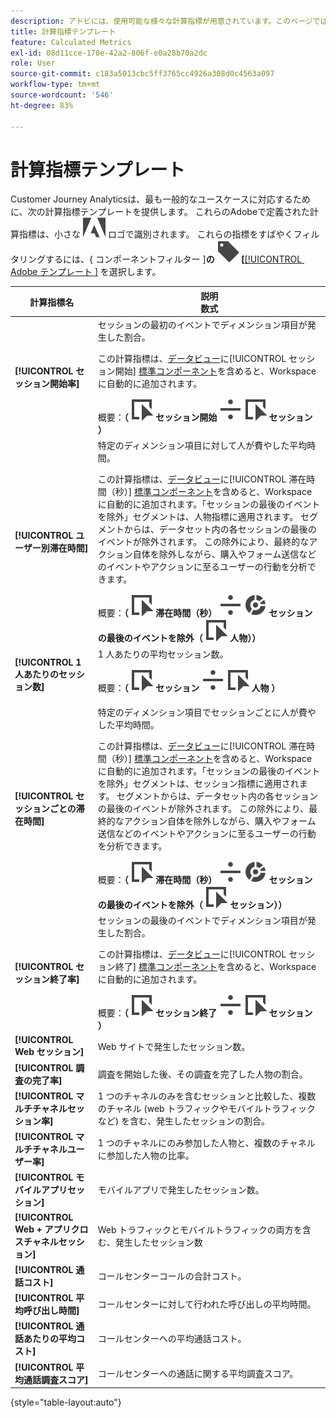 ```yaml
---
description: アドビには、使用可能な様々な計算指標が用意されています。このページでは、これらの指標とその使用目的を一覧表示します。
title: 計算指標テンプレート
feature: Calculated Metrics
exl-id: 08d11cce-170e-42a2-806f-e0a28b70a2dc
role: User
source-git-commit: c183a5013cbc5ff3765cc4926a308d0c4563a097
workflow-type: tm+mt
source-wordcount: '546'
ht-degree: 83%

---
```


# 計算指標テンプレート

Customer Journey Analyticsは、最も一般的なユースケースに対応するために、次の計算指標テンプレートを提供します。 これらのAdobeで定義された計算指標は、小さな ![AdobeLogoSmall](/help/assets/icons/AdobeLogoSmall.svg) ロゴで識別されます。 これらの指標をすばやくフィルタリングするには、&lbrace; コンポーネントフィルター &rbrack;**の ![ ラベル ](/help/assets/icons/Label.svg) &lbrack;**&#x200B;[[!UICONTROL &#x200B; Adobe テンプレート &#x200B;]](/help/components/overview.md#filter) を選択します。

| 計算指標名 | 説明<br/>数式 |
|---------|----------|
| **[!UICONTROL セッション開始率]** | セッションの最初のイベントでディメンション項目が発生した割合。<p>この計算指標は、[データビュー](/help/data-views/create-dataview.md)に[!UICONTROL セッション開始] [標準コンポーネント](/help/data-views/component-reference.md)を含めると、Workspace に自動的に追加されます。</p>概要：**（** ![イベント](/help/assets/icons/Event.svg) **セッション開始** ![除算](/help/assets/icons/Divide.svg) ![イベント](/help/assets/icons/Event.svg) **セッション** **）** |
| **[!UICONTROL ユーザー別滞在時間]** | 特定のディメンション項目に対して人が費やした平均時間。<p>この計算指標は、[データビュー](/help/data-views/create-dataview.md)に[!UICONTROL 滞在時間（秒）] [標準コンポーネント](/help/data-views/component-reference.md)を含めると、Workspace に自動的に追加されます。「セッションの最後のイベントを除外」セグメントは、人物指標に適用されます。 セグメントからは、データセット内の各セッションの最後のイベントが除外されます。 この除外により、最終的なアクション自体を除外しながら、購入やフォーム送信などのイベントやアクションに至るユーザーの行動を分析できます。</p>概要：**（** ![イベント](/help/assets/icons/Event.svg) **滞在時間（秒）** ![除算](/help/assets/icons/Divide.svg) ![セグメント化](/help/assets/icons/Segmentation.svg) **セッションの最後のイベントを除外（** ![イベント](/help/assets/icons/Event.svg) **人物））** |
| **[!UICONTROL 1 人あたりのセッション数]** | 1 人あたりの平均セッション数。<p>概要：**（** ![イベント](/help/assets/icons/Event.svg) **セッション** ![除算](/help/assets/icons/Divide.svg) ![イベント](/help/assets/icons/Event.svg) **人物** **）** |
| **[!UICONTROL セッションごとの滞在時間]** | 特定のディメンション項目でセッションごとに人が費やした平均時間。<p>この計算指標は、[データビュー](/help/data-views/create-dataview.md)に[!UICONTROL 滞在時間（秒）] [標準コンポーネント](/help/data-views/component-reference.md)を含めると、Workspace に自動的に追加されます。「セッションの最後のイベントを除外」セグメントは、セッション指標に適用されます。 セグメントからは、データセット内の各セッションの最後のイベントが除外されます。 この除外により、最終的なアクション自体を除外しながら、購入やフォーム送信などのイベントやアクションに至るユーザーの行動を分析できます。</p>概要：**（** ![イベント](/help/assets/icons/Event.svg) **滞在時間（秒）** ![除算](/help/assets/icons/Divide.svg) ![セグメント化](/help/assets/icons/Segmentation.svg) **セッションの最後のイベントを除外（** ![イベント](/help/assets/icons/Event.svg) **セッション））** |
| **[!UICONTROL セッション終了率]** | セッションの最後のイベントでディメンション項目が発生した割合。 <p>この計算指標は、[データビュー](/help/data-views/create-dataview.md)に[!UICONTROL セッション終了] [標準コンポーネント](/help/data-views/component-reference.md)を含めると、Workspace に自動的に追加されます。</p>概要：**（** ![イベント](/help/assets/icons/Event.svg) **セッション終了** ![除算](/help/assets/icons/Divide.svg) ![イベント](/help/assets/icons/Event.svg) **セッション** **）** |
| **[!UICONTROL Web セッション]** | Web サイトで発生したセッション数。 |
| **[!UICONTROL 調査の完了率]** | 調査を開始した後、その調査を完了した人物の割合。 |
| **[!UICONTROL マルチチャネルセッション率]** | 1 つのチャネルのみを含むセッションと比較した、複数のチャネル (web トラフィックやモバイルトラフィックなど) を含む、発生したセッションの割合。 |
| **[!UICONTROL マルチチャネルユーザー率]** | 1 つのチャネルにのみ参加した人物と、複数のチャネルに参加した人物の比率。 |
| **[!UICONTROL モバイルアプリセッション]** | モバイルアプリで発生したセッション数。 |
| **[!UICONTROL Web + アプリクロスチャネルセッション]** | Web トラフィックとモバイルトラフィックの両方を含む、発生したセッション数 |
| **[!UICONTROL 通話コスト]** | コールセンターコールの合計コスト。<!-- <p>Summary: Call length</p> --> |
| **[!UICONTROL 平均呼び出し時間]** | コールセンターに対して行われた呼び出しの平均時間。 |
| **[!UICONTROL 通話あたりの平均コスト]** | コールセンターへの平均通話コスト。 |
| **[!UICONTROL 平均通話調査スコア]** | コールセンターへの通話に関する平均調査スコア。 |

{style="table-layout:auto"}
